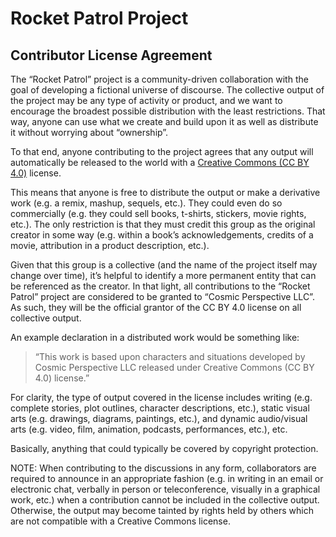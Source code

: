 # Rocket Patrol Project
## Contributor License Agreement

The “Rocket Patrol” project is a community-driven collaboration with the goal of developing a fictional universe of discourse. The collective output of the project may be any type of activity or product, and we want to encourage the broadest possible distribution with the least restrictions. That way, anyone can use what we create and build upon it as well as distribute it without worrying about “ownership”.

To that end, anyone contributing to the project agrees that any output will automatically be released to the world with a [Creative Commons (CC BY 4.0)](https://creativecommons.org/licenses/by/4.0/) license.

This means that anyone is free to distribute the output or make a derivative work (e.g. a remix, mashup, sequels, etc.). They could even do so commercially (e.g. they could sell books, t-shirts, stickers, movie rights, etc.). The only restriction is that they must credit this group as the original creator in some way (e.g. within a book’s acknowledgements, credits of a movie, attribution in a product description, etc.).

Given that this group is a collective (and the name of the project itself may change over time), it’s helpful to identify a more permanent entity that can be referenced as the creator. In that light, all contributions to the “Rocket Patrol” project are considered to be granted to “Cosmic Perspective LLC”. As such, they will be the official grantor of the CC BY 4.0 license on all collective output.

An example declaration in a distributed work would be something like:

> “This work is based upon characters and situations developed by Cosmic Perspective
LLC released under Creative Commons (CC BY 4.0) license.”

For clarity, the type of output covered in the license includes writing (e.g. complete stories, plot outlines, character descriptions, etc.), static visual arts (e.g. drawings, diagrams, paintings, etc.), and dynamic audio/visual arts (e.g. video, film, animation, podcasts, performances, etc.), etc.

Basically, anything that could typically be covered by copyright protection.

NOTE: When contributing to the discussions in any form, collaborators are required to
announce in an appropriate fashion (e.g. in writing in an email or electronic chat, verbally in person or teleconference, visually in a graphical work, etc.) when a contribution cannot be included in the collective output. Otherwise, the output may become tainted by rights held by others which are not compatible with a Creative Commons license.